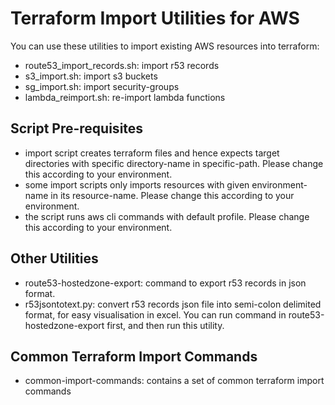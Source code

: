 # Terraform Import Utilities for AWS

You can use these utilities to import existing AWS resources into terraform:
- route53_import_records.sh: import r53 records
- s3_import.sh: import s3 buckets
- sg_import.sh: import security-groups
- lambda_reimport.sh: re-import lambda functions

## Script Pre-requisites
- import script creates terraform files and hence expects target directories with specific directory-name in specific-path. Please change this according to your environment.
- some import scripts only imports resources with given environment-name in its resource-name. Please change this according to your environment.
- the script runs aws cli commands with default profile. Please change this according to your environment.

## Other Utilities
- route53-hostedzone-export: command to export r53 records in json format.
- r53jsontotext.py: convert r53 records json file into semi-colon delimited format, for easy visualisation in excel. You can run command in route53-hostedzone-export first, and then run this utility.

## Common Terraform Import Commands
- common-import-commands: contains a set of common terraform import commands
